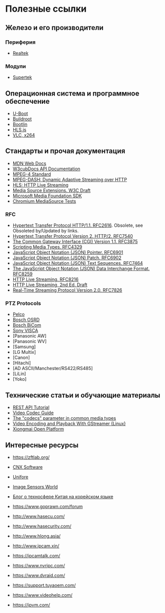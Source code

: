 # Полезные ссылки

Железо и его производители
--------------------------

### Периферия

- [Realtek](https://www.realtek.com/)


### Модули

- [Supertek](https://www.supertekmodule.com/)


Операционная система и программное обеспечение
----------------------------------------------

- [U-Boot](https://www.denx.de/wiki/U-Boot)
- [Buildroot](https://buildroot.org/)
- [Bootlin](https://github.com/bootlin)
- [HLS.js](https://github.com/video-dev/hls.js/)
- [VLC, x264](https://www.videolan.org/)


Стандарты и прочая документация
-------------------------------

- [MDN Web Docs](https://developer.mozilla.org/)
- [W3cubDocs API Documentation](https://docs.w3cub.com/)
- [MPEG-4 Standard](https://mpeg.chiariglione.org/standards/mpeg-4)
- [MPEG-DASH: Dynamic Adaptive Streaming over HTTP](https://mpeg.chiariglione.org/standards/mpeg-dash)
- [HLS: HTTP Live Streaming](https://developer.apple.com/streaming/)
- [Media Source Extensions. W3C Draft](https://w3c.github.io/media-source/)
- [Microsoft Media Foundation SDK](https://docs.microsoft.com/en-us/windows/win32/medfound/microsoft-media-foundation-sdk)
- [Chromium MediaSource Tests](https://chromium.googlesource.com/external/w3c/web-platform-tests/+/refs/heads/master/media-source)

### RFC
- [Hypertext Transfer Protocol HTTP/1.1. RFC2616](https://www.rfc-editor.org/info/rfc2616). Obsolete, see Obsoleted by/Updated by links.
- [Hypertext Transfer Protocol Version 2. HTTP/2. RFC7540](https://www.rfc-editor.org/info/rfc7540)
- [The Common Gateway Interface (CGI) Version 1.1. RFC3875](https://www.rfc-editor.org/info/rfc3875)
- [Scripting Media Types. RFC4329](https://www.rfc-editor.org/info/rfc4329)
- [JavaScript Object Notation (JSON) Pointer. RFC6901](https://www.rfc-editor.org/info/rfc6901)
- [JavaScript Object Notation (JSON) Patch. RFC6902](https://www.rfc-editor.org/info/rfc6902)
- [JavaScript Object Notation (JSON) Text Sequences. RFC7464](https://www.rfc-editor.org/info/rfc7464)
- [The JavaScript Object Notation (JSON) Data Interchange Format. RFC8259](https://www.rfc-editor.org/info/rfc8259)
- [HTTP Live Streaming. RFC8216](https://www.rfc-editor.org/info/rfc8216)
- [HTTP Live Streaming, 2nd Ed. Draft](https://datatracker.ietf.org/doc/html/draft-pantos-hls-rfc8216bis-10)
- [Real-Time Streaming Protocol Version 2.0. RFC7826](https://www.rfc-editor.org/info/rfc7826)


### PTZ Protocols

- [Pelco](https://shopdelta.eu/pelco-d-pelco-p_l2_aid1047.html)
- [Bosch OSRD](https://resources-boschsecurity-cdn.azureedge.net/public/documents/OSRD_Protocols_Configuration_Manual_enUS_20804604939.pdf)
- [Bosch BiCom](https://manualzz.com/doc/22138427/bicom-protocol-for-bosch-ptz-cameras)
- [Sony VISCA](https://www.epiphan.com/userguides/LUMiO12x/Content/UserGuides/PTZ/3-operation/VISCAcommands.htm)
- [Panasonic AW]
- [Panasonic WV]
- [Samsung]
- [LG Multix]
- [Canon]
- [Hitachi]
- [AD ASCII/Manchester/RS422/RS485]
- [LiLin]
- [Yoko]


Технические статьи и обучающие материалы
----------------------------------------

- [REST API Tutorial](https://restfulapi.net/)
- [Video Codec Guide](https://developer.mozilla.org/en-US/docs/Web/Media/Formats/Video_codecs)
- [The "codecs" parameter in common media types](https://developer.mozilla.org/en-US/docs/Web/Media/Formats/codecs_parameter)
- [Video Encoding and Playback With GStreamer (Linux)](https://developer.toradex.com/knowledge-base/video-playback-linux)
- [Xiongmai Open Platform](https://oppf.xmcsrv.com/)

Интересные ресурсы
------------------

- <https://zftlab.org/>

- [CNX Software](https://www.cnx-software.com/)
- [Unifore](https://www.unifore.net/)
- [Image Sensors World](http://image-sensors-world.blogspot.com/)
- [Блог о техносфере Китая на корейском языке](https://blog.naver.com/phillipyu73)

- <https://www.goprawn.com/forum>
- <http://www.hasecu.com/>
- <http://www.hasecurity.com/>
- <http://www.hlong.asia/>
- <http://www.ipcam.xin/>
- <https://ipcamtalk.com/>
- <https://www.nvripc.com/>
- <https://www.dvraid.com/>
- <https://support.tuyaoem.com/>
- <https://www.videohelp.com/>
- <https://ipvm.com/>
